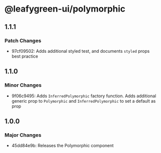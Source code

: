 # @leafygreen-ui/polymorphic

## 1.1.1

### Patch Changes

- 97cf09502: Adds additional styled test, and documents `styled` props best practice

## 1.1.0

### Minor Changes

- 9f06c9495: Adds `InferredPolymorphic` factory function. Adds additional generic prop to `Polymorphic` and `InferredPolymorphic` to set a default as prop

## 1.0.0

### Major Changes

- 45dd84e9b: Releases the Polymorphic component
